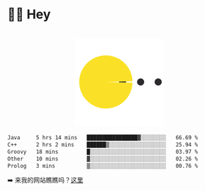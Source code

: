 
# 👋🏻 Hey
<div align="center">
	<br>
	<img src="https://raw.githubusercontent.com/Aniket965/Aniket965/master/pacman.svg?sanitize=true" width="200" height="200">
	<br>
</div>

<!--START_SECTION:waka-->
```text
Java     5 hrs 14 mins   ████████████████▓░░░░░░░░   66.69 % 
C++      2 hrs 2 mins    ██████▒░░░░░░░░░░░░░░░░░░   25.94 % 
Groovy   18 mins         █░░░░░░░░░░░░░░░░░░░░░░░░   03.97 % 
Other    10 mins         ▓░░░░░░░░░░░░░░░░░░░░░░░░   02.26 % 
Prolog   3 mins          ▒░░░░░░░░░░░░░░░░░░░░░░░░   00.76 % 
```
<!--END_SECTION:waka-->

 ➡️  来我的网站瞧瞧吗？[这里](https://www.shaolongfei.com)
